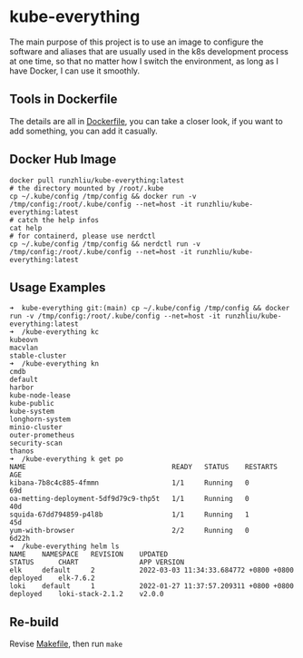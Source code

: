 # kube-everything

The main purpose of this project is to use an image to configure the software and aliases that are usually used in the k8s development process at one time, so that no matter how I switch the environment, as long as I have Docker, I can use it smoothly.

## Tools in Dockerfile

The details are all in [Dockerfile](Dockerfile), you can take a closer look, if you want to add something, you can add it casually.

## Docker Hub Image

```shell
docker pull runzhliu/kube-everything:latest
# the directory mounted by /root/.kube
cp ~/.kube/config /tmp/config && docker run -v /tmp/config:/root/.kube/config --net=host -it runzhliu/kube-everything:latest
# catch the help infos
cat help
# for containerd, please use nerdctl
cp ~/.kube/config /tmp/config && nerdctl run -v /tmp/config:/root/.kube/config --net=host -it runzhliu/kube-everything:latest
```

## Usage Examples

```shell
➜  kube-everything git:(main) cp ~/.kube/config /tmp/config && docker run -v /tmp/config:/root/.kube/config --net=host -it runzhliu/kube-everything:latest
➜  /kube-everything kc
kubeovn
macvlan
stable-cluster
➜  /kube-everything kn
cmdb
default
harbor
kube-node-lease
kube-public
kube-system
longhorn-system
minio-cluster
outer-prometheus
security-scan
thanos
➜  /kube-everything k get po
NAME                                    READY   STATUS    RESTARTS   AGE
kibana-7b8c4c885-4fmmn                  1/1     Running   0          69d
oa-metting-deployment-5df9d79c9-thp5t   1/1     Running   0          40d
squida-67dd794859-p4l8b                 1/1     Running   1          45d
yum-with-browser                        2/2     Running   0          6d22h
➜  /kube-everything helm ls
NAME	NAMESPACE	REVISION	UPDATED                               	STATUS  	CHART           	APP VERSION
elk 	default  	2       	2022-03-03 11:34:33.684772 +0800 +0800	deployed	elk-7.6.2
loki	default  	1       	2022-01-27 11:37:57.209311 +0800 +0800	deployed	loki-stack-2.1.2	v2.0.0
```

## Re-build

Revise [Makefile](Makefile), then run `make`